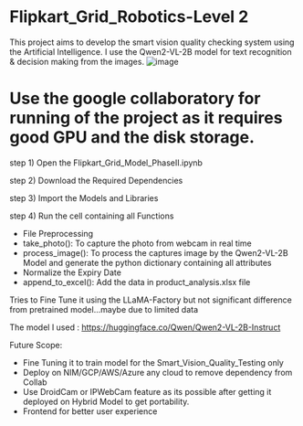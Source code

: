 # Flipkart_Grid_Robotics-Level 2
This project aims to develop the smart vision quality checking system using the Artificial Intelligence. I use the Qwen2-VL-2B model for text recognition &amp; decision making from the images.
![image](https://github.com/user-attachments/assets/33de1a34-73b3-4b45-a5b8-2ba0e05f3eb5)
# Use the google collaboratory for running of the project as it requires good GPU and the disk storage.

step 1) Open the Flipkart_Grid_Model_PhaseII.ipynb

step 2) Download the Required Dependencies

step 3) Import the Models and Libraries

step 4) Run the cell containing all Functions
  - File Preprocessing
  - take_photo(): To capture the photo from webcam in real time
  - process_image(): To process the captures image by the Qwen2-VL-2B Model and generate the python dictionary containing all attributes
  - Normalize the Expiry Date
  - append_to_excel(): Add the data in product_analysis.xlsx file

Tries to Fine Tune it using the LLaMA-Factory but not significant difference from pretrained model...maybe due to limited data

The model I used : https://huggingface.co/Qwen/Qwen2-VL-2B-Instruct

Future Scope:
- Fine Tuning it to train model for the Smart_Vision_Quality_Testing only
- Deploy on NIM/GCP/AWS/Azure any cloud to remove dependency from Collab
- Use DroidCam or IPWebCam feature as its possible after getting it deployed on Hybrid Model to get portability.
- Frontend for better user experience


